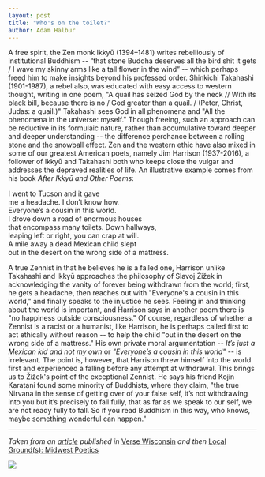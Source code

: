 ```yaml
---
layout: post
title: "Who's on the toilet?"
author: Adam Halbur
---
```


A free spirit, the Zen monk Ikkyū (1394–1481) writes rebelliously of institutional Buddhism -- “that stone Buddha deserves all the bird shit it gets / I wave my skinny arms like a tall flower in the wind” -- which perhaps freed him to make insights beyond his professed order. Shinkichi Takahashi (1901-1987), a rebel also, was educated with easy access to western thought, writing in one poem, "A quail has seized God by the neck // With its black bill, because there is no / God greater than a quail. / (Peter, Christ, Judas: a quail.)" Takahashi sees God in all phenomena and "All the phenomena in the universe: myself." Though freeing, such an approach can be reductive in its formulaic nature, rather than accumulative toward deeper and deeper understanding -- the difference perchance between a rolling stone and the snowball effect. Zen and the western ethic have also mixed in some of our greatest American poets, namely Jim Harrison (1937-2016), a follower of Ikkyū and Takahashi both who keeps close the vulgar and addresses the depraved realities of life. An illustrative example comes from his book *After Ikkyū and Other Poems*:  

I went to Tucson and it gave  
me a headache. I don’t know how.  
Everyone’s a cousin in this world.  
I drove down a road of enormous houses  
that encompass many toilets. Down hallways,  
leaping left or right, you can crap at will.  
A mile away a dead Mexican child slept  
out in the desert on the wrong side of a mattress.

A true Zennist in that he believes he is a failed one, Harrison unlike Takahashi and Ikkyū approaches the philosophy of Slavoj Žižek in acknowledging the vanity of forever being withdrawn from the world; first, he gets a headache, then reaches out with "Everyone's a cousin in this world," and finally speaks to the injustice he sees. Feeling in and thinking about the world is important, and Harrison says in another poem there is "no happiness outside consciousness." Of course, regardless of whether a Zennist is a racist or a humanist, like Harrison, he is perhaps called first to act ethically without reason -- to help the child "out in the desert on the wrong side of a mattress." His own private moral argumentation -- *It’s just a Mexican kid and not my own* or *"Everyone’s a cousin in this world"* -- is irrelevant. The point is, however, that Harrison threw himself into the world first and experienced a falling before any attempt at withdrawal. This brings us to Žižek's point of the exceptional Zennist. He says his friend Kojin Karatani found some minority of Buddhists, where they claim, "the true Nirvana in the sense of getting over of your false self, it’s not withdrawing into you but it’s precisely to fall fully, that as far as we speak to our self, we are not ready fully to fall. So if you read Buddhism in this way, who knows, maybe something wonderful can happen."  

----------------------------------

*Taken from an [article][article-link] published in* [Verse Wisconsin][verse-link] *and then* [Local Ground(s): Midwest Poetics][poetics-link]

![](https://c1.staticflickr.com/5/4869/46419666762_2b7960df36_b.jpg)

[article-link]: http://www.academia.edu/31885669/Whos_on_the_toilet_a_family_of_Zen_poets_re_digested_through_Zizek
[verse-link]: https://www.versewisconsin.org/Issue112/prose/halbur.html
[poetics-link]: https://cowfeather.org/local-grounds-midwest-poetics/
